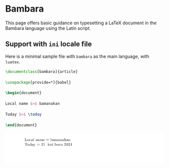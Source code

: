 # Bambara

This page offers basic guidance on typesetting a LaTeX document in the
Bambara language using the Latin script.

## Support with `ini` locale file

Here is a minimal sample file with `bambara` as the main language, with `luatex`.

```tex
\documentclass[bambara]{article}

\usepackage[provide=*]{babel}

\begin{document}

Local name $=$ bamanakan

Today $=$ \today

\end{document}
```

![](../media/locale-bambara.png)